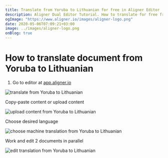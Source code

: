 ```yaml
---
title: Translate from Yoruba to Lithuanian for free in Aligner Editor
description: Aligner Dual Editor Tutorial. How to translate for free from Yoruba to Lithuanian. Aligner is multilingual document management platform. 
ogImage: "https://www.aligner.io/images/aligner-logo.png"
date: 2020-05-06T07:09:21+03:00
image: ../images/aligner-logo.png
onBlog: true
---
```


# How to translate document from Yoruba to Lithuanian

1. Go to editor at [app.aligner.io](https://app.aligner.io "Aligner App web page")

![translate from Yoruba to Lithuanian](../aligner-blank-editor.png "translate from Yoruba to Lithuanian")

Copy-paste content or upload content

![upload content from Yoruba to Lithuanian](../aligner-uploaded-document.png "upload content from Yoruba to Lithuanian")

Choose desired language

![choose machine translation from Yoruba to Lithuanian](../aligner-language-dropdown.png "choose machine translation from Yoruba to Lithuanian")

Work and edit 2 documents in parallel

![edit translation from Yoruba to Lithuanian](../aligner-double-sitded-editor.png "edit translation from Yoruba to Lithuanian")

